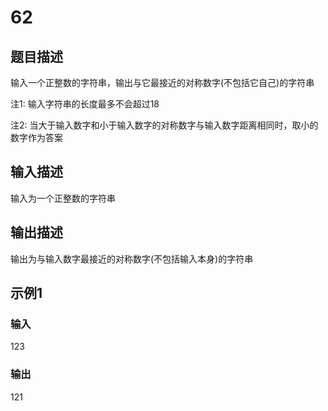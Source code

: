 # 62

## 题目描述

输入一个正整数的字符串，输出与它最接近的对称数字(不包括它自己)的字符串

注1: 输入字符串的长度最多不会超过18

注2: 当大于输入数字和小于输入数字的对称数字与输入数字距离相同时，取小的数字作为答案

## 输入描述

输入为一个正整数的字符串

## 输出描述

输出为与输入数字最接近的对称数字(不包括输入本身)的字符串

## 示例1

### 输入

123

### 输出

121
